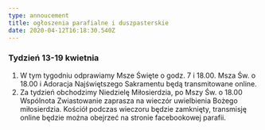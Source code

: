 ```yaml
---
type: annoucement
title: ogłoszenia parafialne i duszpasterskie
date: 2020-04-12T16:18:30.540Z
---
```


### Tydzień 13-19 kwietnia

1. W tym tygodniu odprawiamy Msze Święte o godz. 7 i 18.00. Msza Św. o 18.00 i Adoracja Najświętszego Sakramentu będą transmitowane online.
2. Za tydzień obchodzimy Niedzielę Miłosierdzia, po Mszy Św. o 18.00 Wspólnota Zwiastowanie zaprasza na wieczór uwielbienia Bożego miłosierdzia. Kościół podczas wieczoru będzie zamknięty, transmisję online będzie można obejrzeć na stronie facebookowej parafii.
